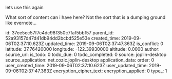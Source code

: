 lets use this again

What sort of content can i have here?
Not the sort that is a dumping ground like evernote...


id: 37ee5ec57f7c4dc98f350c7faf5bbf57
parent_id: 52a93157d47d41db94dd2bcbd525e53e
created_time: 2019-09-06T02:37:10.623Z
updated_time: 2019-09-06T02:37:47.363Z
is_conflict: 0
latitude: 37.76420000
longitude: -122.39930000
altitude: 0.0000
author: 
source_url: 
is_todo: 0
todo_due: 0
todo_completed: 0
source: joplin-desktop
source_application: net.cozic.joplin-desktop
application_data: 
order: 0
user_created_time: 2019-09-06T02:37:10.623Z
user_updated_time: 2019-09-06T02:37:47.363Z
encryption_cipher_text: 
encryption_applied: 0
type_: 1